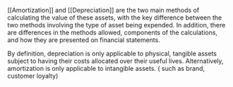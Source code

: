 [[Amortization]] and [[Depreciation]] are the two main methods of calculating the value of these assets, 
with the key difference between the two methods involving the type of asset being expended. 
In addition, there are differences in the methods allowed, components of the calculations, and how they are presented on financial statements.

By definition, depreciation is only applicable to physical, tangible assets subject to having their costs allocated over their useful lives.
Alternatively, amortization is only applicable to intangible assets. ( such as brand, customer loyalty)